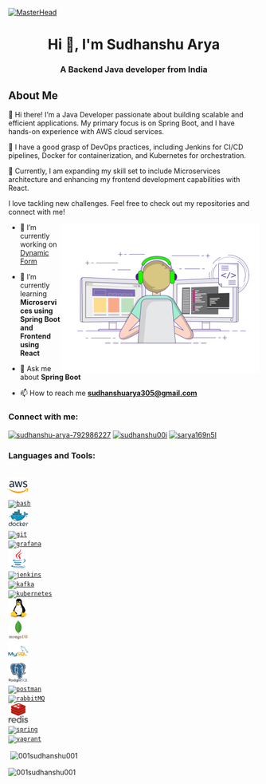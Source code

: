 [![MasterHead](https://visme.co/blog/wp-content/uploads/2019/10/animated-presentation-software-header-wide.gif)](mydevland.vercel.app)
<h1 align="center">Hi 👋, I'm Sudhanshu Arya</h1>
<h3 align="center">A Backend Java developer from India</h3>

## About Me
👋 Hi there! I’m a Java Developer passionate about building scalable and efficient applications. My primary focus is on Spring Boot, and I have hands-on experience with AWS cloud services.

🔧 I have a good grasp of DevOps practices, including Jenkins for CI/CD pipelines, Docker for containerization, and Kubernetes for orchestration.

🚀 Currently, I am expanding my skill set to include Microservices architecture and enhancing my frontend development capabilities with React.

I love tackling new challenges. Feel free to check out my repositories and connect with me!

<img align="right" alt="Coding" width="400" src="https://raw.githubusercontent.com/devSouvik/devSouvik/master/gif3.gif">

- 🔭 I’m currently working on [Dynamic Form](https://github.com/001sudhanshu001/DynamicForm.git)

- 🌱 I’m currently learning **Microservices using Spring Boot and Frontend using React**

- 💬 Ask me about **Spring Boot**

- 📫 How to reach me **sudhanshuarya305@gmail.com**

<h3 align="left">Connect with me:</h3>
<p align="left">
<a href="https://linkedin.com/in/sudhanshu-arya-792986227" target="blank"><img align="center" src="https://raw.githubusercontent.com/rahuldkjain/github-profile-readme-generator/master/src/images/icons/Social/linked-in-alt.svg" alt="sudhanshu-arya-792986227" height="30" width="40" /></a>
<a href="https://www.leetcode.com/sudhanshu00i" target="blank"><img align="center" src="https://raw.githubusercontent.com/rahuldkjain/github-profile-readme-generator/master/src/images/icons/Social/leet-code.svg" alt="sudhanshu00i" height="30" width="40" /></a>
<a href="https://auth.geeksforgeeks.org/user/sarya169n5l" target="blank"><img align="center" src="https://raw.githubusercontent.com/rahuldkjain/github-profile-readme-generator/master/src/images/icons/Social/geeks-for-geeks.svg" alt="sarya169n5l" height="30" width="40" /></a>
</p>

<h3 align="left">Languages and Tools:</h3>
<p align="left"> <a href="https://aws.amazon.com" target="_blank" rel="noreferrer"> 
  
<code> <img src="https://raw.githubusercontent.com/devicons/devicon/master/icons/amazonwebservices/amazonwebservices-original-wordmark.svg" alt="aws" width="40" height="40"/></code> </a> <a href="https://www.gnu.org/software/bash/" target="_blank" rel="noreferrer"> <code> <img src="https://www.vectorlogo.zone/logos/gnu_bash/gnu_bash-icon.svg" alt="bash" width="40" height="40"/></code> </a> <a href="https://www.docker.com/" target="_blank" rel="noreferrer">
<code> <img src="https://raw.githubusercontent.com/devicons/devicon/master/icons/docker/docker-original-wordmark.svg" alt="docker" width="40" height="40"/></code> </a> <a href="https://git-scm.com/" target="_blank" rel="noreferrer">
<code> <img src="https://www.vectorlogo.zone/logos/git-scm/git-scm-icon.svg" alt="git" width="40" height="40"/></code> </a> <a href="https://grafana.com" target="_blank" rel="noreferrer">
<code> <img src="https://www.vectorlogo.zone/logos/grafana/grafana-icon.svg" alt="grafana" width="40" height="40"/></code> </a> <a href="https://www.java.com" target="_blank" rel="noreferrer">
<code> <img src="https://raw.githubusercontent.com/devicons/devicon/master/icons/java/java-original.svg" alt="java" width="40" height="40"/></code> </a> <a href="https://www.jenkins.io" target="_blank" rel="noreferrer">
<code> <img src="https://www.vectorlogo.zone/logos/jenkins/jenkins-icon.svg" alt="jenkins" width="40" height="40"/></code> </a> <a href="https://kafka.apache.org/" target="_blank" rel="noreferrer">
<code> <img src="https://www.vectorlogo.zone/logos/apache_kafka/apache_kafka-icon.svg" alt="kafka" width="40" height="40"/></code> </a> <a href="https://kubernetes.io" target="_blank" rel="noreferrer">
<code> <img src="https://www.vectorlogo.zone/logos/kubernetes/kubernetes-icon.svg" alt="kubernetes" width="40" height="40"/></code> </a> <a href="https://www.linux.org/" target="_blank" rel="noreferrer">
<code> <img src="https://raw.githubusercontent.com/devicons/devicon/master/icons/linux/linux-original.svg" alt="linux" width="40" height="40"/></code> </a><a href="https://www.mongodb.com/" target="_blank" rel="noreferrer"> 
<code> <img src="https://raw.githubusercontent.com/devicons/devicon/master/icons/mongodb/mongodb-original-wordmark.svg" alt="mongodb" width="40" height="40"/></code> </a> <a href="https://www.mysql.com/" target="_blank" rel="noreferrer"> 
<code> <img src="https://raw.githubusercontent.com/devicons/devicon/master/icons/mysql/mysql-original-wordmark.svg" alt="mysql" width="40" height="40"/></code> </a> <a href="https://www.postgresql.org" target="_blank" rel="noreferrer"> 
<code> <img src="https://raw.githubusercontent.com/devicons/devicon/master/icons/postgresql/postgresql-original-wordmark.svg" alt="postgresql" width="40" height="40"/></code> </a> <a href="https://postman.com" target="_blank" rel="noreferrer"> 
<code> <img src="https://www.vectorlogo.zone/logos/getpostman/getpostman-icon.svg" alt="postman" width="40" height="40"/></code> </a> <a href="https://www.rabbitmq.com" target="_blank" rel="noreferrer"> 
<code> <img src="https://www.vectorlogo.zone/logos/rabbitmq/rabbitmq-icon.svg" alt="rabbitMQ" width="40" height="40"/></code> </a> <a href="https://redis.io" target="_blank" rel="noreferrer">
<code> <img src="https://raw.githubusercontent.com/devicons/devicon/master/icons/redis/redis-original-wordmark.svg" alt="redis" width="40" height="40"/></code> </a> <a href="https://spring.io/" target="_blank" rel="noreferrer">
<code> <img src="https://www.vectorlogo.zone/logos/springio/springio-icon.svg" alt="spring" width="40" height="40"/></code> </a> <a href="https://www.vagrantup.com/" target="_blank" rel="noreferrer"> 
<code> <img src="https://www.vectorlogo.zone/logos/vagrantup/vagrantup-icon.svg" alt="vagrant" width="40" height="40"/></code> </a> </p>

<p>&nbsp;<img align="center" src="https://github-readme-stats.vercel.app/api?username=001sudhanshu001&show_icons=true&locale=en" alt="001sudhanshu001" /></p>

<p><img align="center" src="https://github-readme-streak-stats.herokuapp.com/?user=001sudhanshu001&" alt="001sudhanshu001" /></p>

